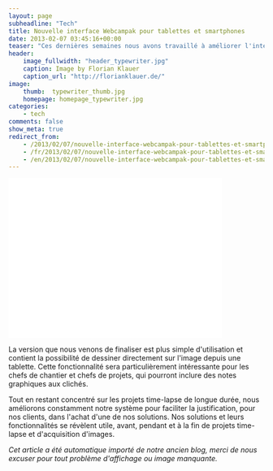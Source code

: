 ```yaml
---
layout: page
subheadline: "Tech"
title: Nouvelle interface Webcampak pour tablettes et smartphones
date: 2013-02-07 03:45:16+00:00
teaser: "Ces dernières semaines nous avons travaillé à améliorer l'interface mobile de Webcampak."
header:
    image_fullwidth: "header_typewriter.jpg"
    caption: Image by Florian Klauer
    caption_url: "http://florianklauer.de/"
image:
    thumb:  typewriter_thumb.jpg
    homepage: homepage_typewriter.jpg
categories:
    - tech
comments: false
show_meta: true
redirect_from:
    - /2013/02/07/nouvelle-interface-webcampak-pour-tablettes-et-smartphones/
    - /fr/2013/02/07/nouvelle-interface-webcampak-pour-tablettes-et-smartphones/
    - /en/2013/02/07/nouvelle-interface-webcampak-pour-tablettes-et-smartphones/
---
```

<div class="flex-video">
    <iframe width="420" height="315" src="//www.youtube.com/embed/DJGEr7XwLTw" frameborder="0" allowfullscreen></iframe>
</div>

La version que nous venons de finaliser est plus simple d'utilisation et contient la possibilité de dessiner directement sur l'image depuis une tablette. Cette fonctionnalité sera particulièrement intéressante pour les chefs de chantier et chefs de projets, qui pourront inclure des notes graphiques aux clichés.

Tout en restant concentré sur les projets time-lapse de longue durée, nous améliorons constamment notre système pour faciliter la justification, pour nos clients, dans l'achat d'une de nos solutions. Nos solutions et leurs fonctionnalités se révèlent utile, avant, pendant et à la fin de projets time-lapse et d'acquisition d'images.

_Cet article a été automatique importé de notre ancien blog, merci de nous excuser pour tout problème d'affichage ou image manquante._
